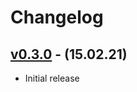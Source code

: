 # Changelog

## [v0.3.0] - (15.02.21)

 - Initial release

[v0.3.0]: https://github.com/Limows/LimFTPClient_S60/releases/tag/v0.3.0
